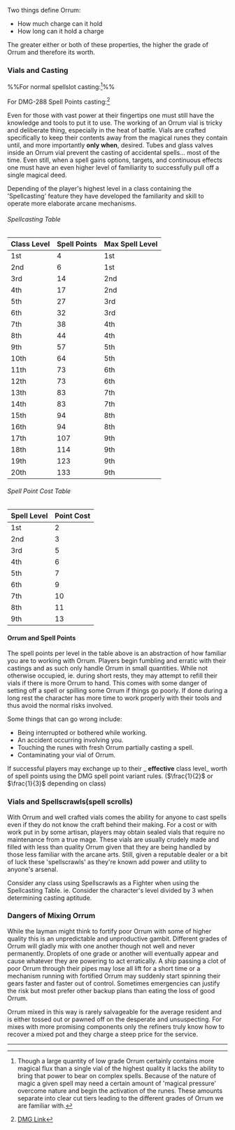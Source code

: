 Two things define Orrum:
- How much charge can it hold
- How long can it hold a charge

The greater either or both of these properties, the higher the grade of Orrum and therefore its worth.

### Vials and Casting
%%For normal spellslot casting:[^spellslots]%%

For DMG-288 Spell Points casting:[^spellpoints]

Even for those with vast power at their fingertips one must still have the knowledge and tools to put it to use. The working of an Orrum vial is tricky and deliberate thing, especially in the heat of battle. Vials are crafted specifically to keep their contents away from the magical runes they contain until, and more importantly __only when__, desired. Tubes and glass valves inside an Orrum vial prevent the casting of accidental spells... most of the time. Even still, when a spell gains options, targets, and continuous effects one must have an even higher level of familiarity to successfully pull off a single magical deed.

Depending of the player's highest level in a class containing the 'Spellcasting' feature they have developed the familiarity and skill to operate more elaborate arcane mechanisms.

###### Spellcasting Table

| Class Level | Spell Points | Max Spell Level |
| ----------- | ------------ | --------------- |
| 1st         | 4            | 1st             |
| 2nd         | 6            | 1st             |
| 3rd         | 14           | 2nd             |
| 4th         | 17           | 2nd             |
| 5th         | 27           | 3rd             |
| 6th         | 32           | 3rd             |
| 7th         | 38           | 4th             |
| 8th         | 44           | 4th             |
| 9th         | 57           | 5th             |
| 10th        | 64           | 5th             |
| 11th        | 73           | 6th             |
| 12th        | 73           | 6th             |
| 13th        | 83           | 7th             |
| 14th        | 83           | 7th             |
| 15th        | 94           | 8th             |
| 16th        | 94           | 8th             |
| 17th        | 107          | 9th             |
| 18th        | 114          | 9th             |
| 19th        | 123          | 9th             |
| 20th        | 133          | 9th             |

###### Spell Point Cost Table
| Spell Level | Point Cost |
|-------------|------------|
| 1st         | 2          |
| 2nd         | 3          |
| 3rd         | 5          |
| 4th         | 6          |
| 5th         | 7          |
| 6th         | 9          |
| 7th         | 10         |
| 8th         | 11         |
| 9th         | 13         |



#### Orrum and Spell Points
The spell points per level in the table above is an abstraction of how familiar you are to working with Orrum. Players begin fumbling and erratic with their castings and as such only handle Orrum in small quantities. While not otherwise occupied, ie. during short rests, they may attempt to refill their vials if there is more Orrum to hand. This comes with some danger of setting off a spell or spilling some Orrum if things go poorly. If done during a long rest the character has more time to work properly with their tools and thus avoid the normal risks involved.

Some things that can go wrong include: 
- Being interrupted or bothered while working. 
- An accident occurring involving you. 
- Touching the runes with fresh Orrum partially casting a spell. 
- Contaminating your vial of Orrum.

If successful players may exchange up to their _ __effective__ class level_ worth of spell points using the DMG spell point variant rules. ($\frac{1}{2}$ or $\frac{1}{3}$ depending on class)

### Vials and Spellscrawls(spell scrolls)
With Orrum and well crafted vials comes the ability for anyone to cast spells even if they do not know the craft behind their making. For a cost or with work put in by some artisan, players may obtain sealed vials that require no maintenance from a true mage. These vials are usually crudely made and filled with less than quality Orrum given that they are being handled by those less familiar with the arcane arts. Still, given a reputable dealer or a bit of luck these 'spellscrawls' as they're known add power and utility to anyone's arsenal.

Consider any class using Spellscrawls as a Fighter when using the Spellcasting Table. ie. Consider the character's level divided by 3 when determining casting aptitude.

### Dangers of Mixing Orrum
While the layman might think to fortify poor Orrum with some of higher quality this is an unpredictable and unproductive gambit. Different grades of Orrum will gladly mix with one another though not well and never permanently. Droplets of one grade or another will eventually appear and cause whatever they are powering to act erratically. A ship passing a clot of poor Orrum through their pipes may lose all lift for a short time or a mechanism running with fortified Orrum may suddenly start spinning their gears faster and faster out of control. Sometimes emergencies can justify the risk but most prefer other backup plans than eating the loss of good Orrum.

Orrum mixed in this way is rarely salvageable for the average resident and is either tossed out or pawned off on the desperate and unsuspecting. For mixes with more promising components only the refiners truly know how to recover a mixed pot and they charge a steep price for the service.


---
[^spellpoints]: [DMG Link](https://5e.tools/variantrules.html#spell%20points_dmg)

[^spellslots]: Though a large quantity of low grade Orrum certainly contains more magical flux than a single vial of the highest quality it lacks the ability to bring that power to bear on complex spells. Because of the nature of magic a given spell may need a certain amount of 'magical pressure' overcome nature and begin the activation of the runes. These amounts separate into clear cut tiers leading to the different grades of Orrum we are familiar with. 